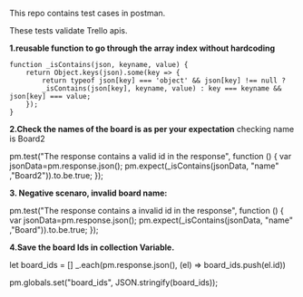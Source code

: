 This repo contains test cases in postman.

These tests validate Trello apis.

**1.reusable function to go through the array index without hardcoding**

```
function _isContains(json, keyname, value) {
    return Object.keys(json).some(key => {
        return typeof json[key] === 'object' && json[key] !== null ? 
        _isContains(json[key], keyname, value) : key === keyname && json[key] === value;
    });
}
```

**2.Check the names of the board is as per your expectation**
checking name is Board2

pm.test("The response contains a valid id in the response", function () {
    var jsonData=pm.response.json();
    pm.expect(_isContains(jsonData, "name" ,"Board2")).to.be.true;
});

**3. Negative scenaro, invalid board name:**

pm.test("The response contains a invalid id in the response", function () {
    var jsonData=pm.response.json();
    pm.expect(_isContains(jsonData, "name" ,"Board")).to.be.true;
});

**4.Save the board Ids in collection Variable.**

let board_ids = []
_.each(pm.response.json(), (el) => board_ids.push(el.id))

pm.globals.set("board_ids", JSON.stringify(board_ids));

